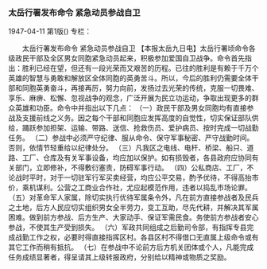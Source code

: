 ### 太岳行署发布命令  紧急动员参战自卫

1947-04-11
第1版()
专栏：

　　太岳行署发布命令
    紧急动员参战自卫
    【本报太岳九日电】太岳行署顷命令各级政民干部及全区男女同胞紧急动员起来，积极参加爱国自卫战争。命令首先指出：胜利已经在望，但还有一段光荣而又艰苦的历程。已往的胜利是有赖于千万个英雄的智慧与勇敢和解放区全体同胞的英勇苦斗。所以，今后的胜利仍需要全体干部和同胞英勇奋斗，再接再厉，努力向前，发扬过去光荣的传统，克服一切畏难、享乐、麻痹、松懈、忽视战争的观念，广泛开展为民立功运动，争取出现更多的群众英雄和功臣。命令中并指出以下几点：
    （一）政民干部及男女同胞均有直接参战及支援前线之义务。因之每个干部和同胞应发挥高度的自觉性，切实保证部队供给，踊跃参加担架、运输、带路、送信、抢救伤员、爱护病员、按时完成一切战勤任务。
    （二）参战中必须严守纪律、服从命令、保守军事秘密、严守战勤时间。否则，依情节轻重给以纪律处分。
    （三）凡我区之电线、电杆、桥梁、船只、道路、工厂、仓库及有关军事设备，均应加以保护。如有损毁者，各县政府应协同有关部门，立即修补，不得敷衍塞责，防碍军事行动。
    （四）公私商店、工厂，不论战时平时，对于一切驻军行军买卖经营，均应公平交易，酌予优待，不得高抬市价，乘机谋利。公营之工商业合作社，尤应起模范作用，违者以捣乱市场论罪。
    （五）对革命军人家属，除切实执行优待军属条令外，凡在前方直接参战者及民兵之土地，后方人民应切实组织男女全半劳力，变工互助，尽先代耕，并解决其军属困难。做到前方参战、后方生产、大家动手、保证军需民食。务使前方参战者安心参战，不使其生产受到损失。
    （六）军政共同组成之后勤司令部，有指挥专县完成战勤工作之权，必要时得直接指挥区村。各县区村不得借口无直属上级命令或有其它工作而稍有抵抗。
    （七）在参战中不论前方后方机关团体或个人，凡能完成任务成绩显著者，得呈请其上级转报政府，分别给以精神或物质之奖励。
